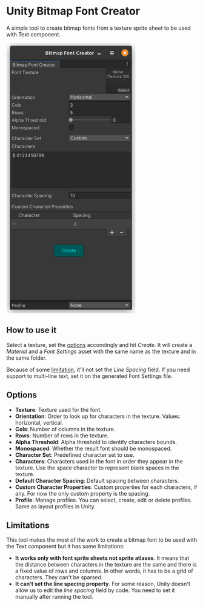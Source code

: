# Unity Bitmap Font Creator

A simple tool to create bitmap fonts from a texture sprite sheet to be used with Text component.

![Screenshot](./Documentation/screenshot-01.png)

## How to use it
Select a texture, set the [options](#options) accondingly and hit _Create_. It will create a _Material_ and a _Font Settings_ asset with the same name as the texture and in the same folder.

Because of some [limitation](#limitations), it'll not set the _Line Spacing_ field. If you need support to multi-line text, set it on the generated Font Settings file.

## Options

- **Texture**: Texture used for the font.
- **Orientation**: Order to look up for characters in the texture. Values: horizontal, vertical.
- **Cols**: Number of columns in the texture.
- **Rows**: Number of rows in the texture.
- **Alpha Threshold**: Alpha threshold to identify characters bounds.
- **Monospaced**: Whether the result font should be monospaced.
- **Character Set**: Predefined character set to use.
- **Characters**: Characters used in the font in order they appear in the texture. Use the space character to represent blank spaces in the texture.
- **Default Character Spacing**: Default spacing between characters.
- **Custom Character Properties**: Custom properties for each characters, if any. For now the only custom property is the spacing.
- **Profile**: Manage profiles. You can select, create, edit or delete profiles. Same as layout profiles in Unity.

## Limitations

This tool makes the most of the work to create a bitmap font to be used with the Text component but it has some limitations:
- **It works only with font sprite sheets not sprite atlases**. It means that the distance between characters in the texture are the same and there is a fixed value of rows and columns. In other words, it has to be a grid of characters. They can't be sparsed.
- **It can't set the line specing property**. For some reason, Unity doesn't allow us to edit the _line spacing_ field by code. You need to set it manually after running the tool.
